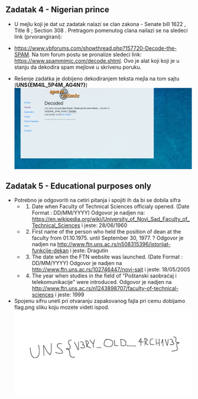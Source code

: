 ## Zadatak 4 - Nigerian prince

-   U mejlu koji je dat uz zadatak nalazi se clan zakona - Senate bill
    1622 , Title 8 ; Section 308 . Pretragom pomenutog clana nailazi se na sledeci link (prvorangirani):

-   <https://www.vbforums.com/showthread.php?157720-Decode-the-SPAM>. Na tom forum postu se pronalize sledeci link:
    <https://www.spammimic.com/decode.shtml>. Ovo je alat koji koji je u stanju da dekodira spam mejlove u skrivenu poruku.

-   Rešenje zadatka je dobijeno dekodiranjem teksta mejla na tom sajtu
    (**UNS{EM4IL_5P4M_AG4N?}**)
    ![Alt text](image.png)

## Zadatak 5 - Educational purposes only

- Potrebno je odgovoriti na cetiri pitanja i spojiti ih da bi se dobila sifra
    - 1) Date when Faculty of Technical Sciences officialy opened. (Date Format : DD/MM/YYYY)
        Odgovor je nadjen na: <https://en.wikipedia.org/wiki/University_of_Novi_Sad_Faculty_of_Technical_Sciences> i jeste: 28/06/1960
    - 2) First name of the person who held the position of dean at the faculty from 01.10.1975. until September 30, 1977. ?
        Odgovor je nadjen na <http://www.ftn.uns.ac.rs/n508315396/istorijat-funkcije-dekan> i jeste: Dragutin
    - 3) The date when the FTN website was launched. (Date Format : DD/MM/YYYY)
        Odgovor je nadjen na <http://www.ftn.uns.ac.rs/102746447/novi-sajt> i jeste: 18/05/2005
    - 4) The year when studies in the field of "Poštanski saobraćaj i telekomunikacije" were introduced.
        Odgovor je nadjen na <http://www.ftn.uns.ac.rs/n1243898707/faculty-of-technical-sciences> i jeste: 1999
- Spojenu sifru uneti pri otvaranju zapakovanog fajla pri cemu dobijamo flag.png sliku koju mozete videti ispod.
        ![Alt text](flag.png)